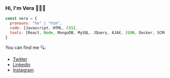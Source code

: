### Hi, I'm Vera 👋🧑‍💻

```js
const vera = {
  pronouns: "he" | "him",
  code: [Javascript, HTML, CSS],
  tools: [React, Node, MongoDB, MySQL, JQuery, AJAX, JSON, Docker, SCRUM],
}
```

You can find me 🔍:
- [Twitter](https://twitter.com/JVera_95)
- [Linkedin](https://www.linkedin.com/in/jvera95/)
- [Instagram](https://www.instagram.com/josevr_95/)

<!--
**JVera95/JVera95** is a ✨ _special_ ✨ repository because its `README.md` (this file) appears on your GitHub profile.

Here are some ideas to get you started:

- 🔭 I’m currently working on ...
- 🌱 I’m currently learning ...
- 👯 I’m looking to collaborate on ...
- 🤔 I’m looking for help with ...
- 💬 Ask me about ...
- 📫 How to reach me: ...
- 😄 Pronouns: ...
- ⚡ Fun fact: ...
-->
